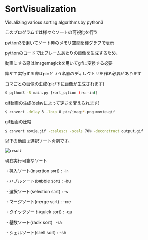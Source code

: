 # SortVisualization

Visualizing various sorting algorithms by python3

このプログラムでは様々なソートの可視化を行う

python3を用いてソート時のメモリ空間を棒グラフで表示

pythonのコードではフレームあたりの画像を生成するため、

動画にする際はimagemagickを用いてgifに変換する必要

始めて実行する際はpicという名前のディレクトリを作る必要があります

コマごとの画像の生成(pic/下に画像が生成されます)
```bash
$ python3 -B main.py [sort_option (ex:-in)]
```

gif動画の生成(delayによって速さを変えられます)
```bash
$ convert -delay 3 -loop 0 pic/image*.png movie.gif
```

gif動画の圧縮
```bash
$ convert movie.gif -coalesce -scale 70% -deconstruct output.gif
```

以下の動画は選択ソートの例です。

![result](https://github.com/smallptarmigan/SortVisualization/blob/master/gif/sample.gif)

現在実行可能なソート

・挿入ソート(insertion sort) : -in

・バブルソート(bubble sort) : -bu

・選択ソート(selection sort) : -s

・マージソート(merge sort) : -me

・クイックソート(quick sort) : -qu

・基数ソート(radix sort) : -ra

・シェルソート(shell sort) : -sh